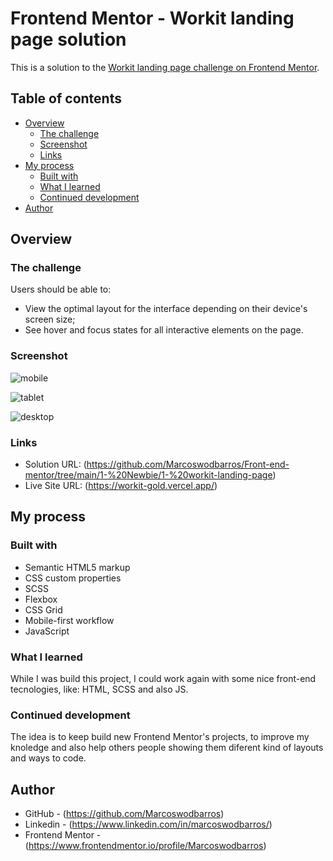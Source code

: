 # Frontend Mentor - Workit landing page solution

This is a solution to the [Workit landing page challenge on Frontend Mentor](https://www.frontendmentor.io/challenges/workit-landing-page-2fYnyle5lu).

## Table of contents

- [Overview](#overview)
  - [The challenge](#the-challenge)
  - [Screenshot](#screenshot)
  - [Links](#links)
- [My process](#my-process)
  - [Built with](#built-with)
  - [What I learned](#what-i-learned)
  - [Continued development](#continued-development)
- [Author](#author)



## Overview

### The challenge

Users should be able to:

- View the optimal layout for the interface depending on their device's screen size;
- See hover and focus states for all interactive elements on the page.


### Screenshot

![mobile](https://github.com/user-attachments/assets/e6e439c6-752d-42cf-84d3-90cccf7bd9b4)

![tablet](https://github.com/user-attachments/assets/874990c0-0fdd-4229-8eaf-201fee9f9874)

![desktop](https://github.com/user-attachments/assets/4225c002-bdaf-4846-b11b-acd24ed2ef44)


### Links

- Solution URL: (https://github.com/Marcoswodbarros/Front-end-mentor/tree/main/1-%20Newbie/1-%20workit-landing-page)
- Live Site URL: (https://workit-gold.vercel.app/)



## My process

### Built with

- Semantic HTML5 markup
- CSS custom properties
- SCSS
- Flexbox
- CSS Grid
- Mobile-first workflow
- JavaScript


### What I learned

While I was build this project, I could work again with some nice front-end tecnologies, like: HTML, SCSS and also JS.


### Continued development

The idea is to keep build new Frontend Mentor's projects, to improve my knoledge and also help others people showing them diferent kind of layouts and ways to code.



## Author

- GitHub - (https://github.com/Marcoswodbarros)
- Linkedin - (https://www.linkedin.com/in/marcoswodbarros/)
- Frontend Mentor - (https://www.frontendmentor.io/profile/Marcoswodbarros)
